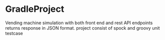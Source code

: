 # GradleProject
Vending machine simulation with both front end and  rest API endpoints returns response in JSON format. project consist of  spock and groovy unit testcase
